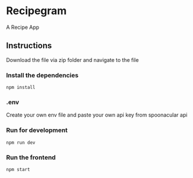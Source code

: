 # Recipegram

A Recipe App

## Instructions

Download the file via zip folder and navigate to the file

### Install the dependencies

```
npm install

```

### .env

Create your own env file and paste your own api key from spoonacular api

### Run for development

```
npm run dev

```

### Run the frontend

```
npm start

```
